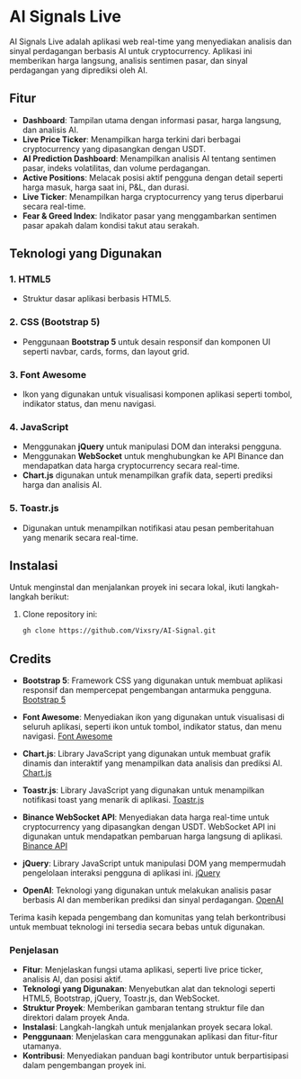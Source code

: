 # AI Signals Live

AI Signals Live adalah aplikasi web real-time yang menyediakan analisis dan sinyal perdagangan berbasis AI untuk cryptocurrency. Aplikasi ini memberikan harga langsung, analisis sentimen pasar, dan sinyal perdagangan yang diprediksi oleh AI.

## Fitur

- **Dashboard**: Tampilan utama dengan informasi pasar, harga langsung, dan analisis AI.
- **Live Price Ticker**: Menampilkan harga terkini dari berbagai cryptocurrency yang dipasangkan dengan USDT.
- **AI Prediction Dashboard**: Menampilkan analisis AI tentang sentimen pasar, indeks volatilitas, dan volume perdagangan.
- **Active Positions**: Melacak posisi aktif pengguna dengan detail seperti harga masuk, harga saat ini, P&L, dan durasi.
- **Live Ticker**: Menampilkan harga cryptocurrency yang terus diperbarui secara real-time.
- **Fear & Greed Index**: Indikator pasar yang menggambarkan sentimen pasar apakah dalam kondisi takut atau serakah.

## Teknologi yang Digunakan

### 1. **HTML5**
   - Struktur dasar aplikasi berbasis HTML5.
   
### 2. **CSS (Bootstrap 5)**
   - Penggunaan **Bootstrap 5** untuk desain responsif dan komponen UI seperti navbar, cards, forms, dan layout grid.
   
### 3. **Font Awesome**
   - Ikon yang digunakan untuk visualisasi komponen aplikasi seperti tombol, indikator status, dan menu navigasi.

### 4. **JavaScript**
   - Menggunakan **jQuery** untuk manipulasi DOM dan interaksi pengguna.
   - Menggunakan **WebSocket** untuk menghubungkan ke API Binance dan mendapatkan data harga cryptocurrency secara real-time.
   - **Chart.js** digunakan untuk menampilkan grafik data, seperti prediksi harga dan analisis AI.

### 5. **Toastr.js**
   - Digunakan untuk menampilkan notifikasi atau pesan pemberitahuan yang menarik secara real-time.


## Instalasi

Untuk menginstal dan menjalankan proyek ini secara lokal, ikuti langkah-langkah berikut:

1. Clone repository ini:

   ```bash
   gh clone https://github.com/Vixsry/AI-Signal.git

## Credits

- **Bootstrap 5**: Framework CSS yang digunakan untuk membuat aplikasi responsif dan mempercepat pengembangan antarmuka pengguna. [Bootstrap 5](https://getbootstrap.com/)
  
- **Font Awesome**: Menyediakan ikon yang digunakan untuk visualisasi di seluruh aplikasi, seperti ikon untuk tombol, indikator status, dan menu navigasi. [Font Awesome](https://fontawesome.com/)

- **Chart.js**: Library JavaScript yang digunakan untuk membuat grafik dinamis dan interaktif yang menampilkan data analisis dan prediksi AI. [Chart.js](https://www.chartjs.org/)

- **Toastr.js**: Library JavaScript yang digunakan untuk menampilkan notifikasi toast yang menarik di aplikasi. [Toastr.js](https://codeseven.github.io/toastr/)

- **Binance WebSocket API**: Menyediakan data harga real-time untuk cryptocurrency yang dipasangkan dengan USDT. WebSocket API ini digunakan untuk mendapatkan pembaruan harga langsung di aplikasi. [Binance API](https://binance-docs.github.io/apidocs/spot/en/#websocket-market-streams)

- **jQuery**: Library JavaScript untuk manipulasi DOM yang mempermudah pengelolaan interaksi pengguna di aplikasi ini. [jQuery](https://jquery.com/)

- **OpenAI**: Teknologi yang digunakan untuk melakukan analisis pasar berbasis AI dan memberikan prediksi dan sinyal perdagangan. [OpenAI](https://openai.com/)

Terima kasih kepada pengembang dan komunitas yang telah berkontribusi untuk membuat teknologi ini tersedia secara bebas untuk digunakan.

   ### Penjelasan
- **Fitur**: Menjelaskan fungsi utama aplikasi, seperti live price ticker, analisis AI, dan posisi aktif.
- **Teknologi yang Digunakan**: Menyebutkan alat dan teknologi seperti HTML5, Bootstrap, jQuery, Toastr.js, dan WebSocket.
- **Struktur Proyek**: Memberikan gambaran tentang struktur file dan direktori dalam proyek Anda.
- **Instalasi**: Langkah-langkah untuk menjalankan proyek secara lokal.
- **Penggunaan**: Menjelaskan cara menggunakan aplikasi dan fitur-fitur utamanya.
- **Kontribusi**: Menyediakan panduan bagi kontributor untuk berpartisipasi dalam pengembangan proyek ini.
